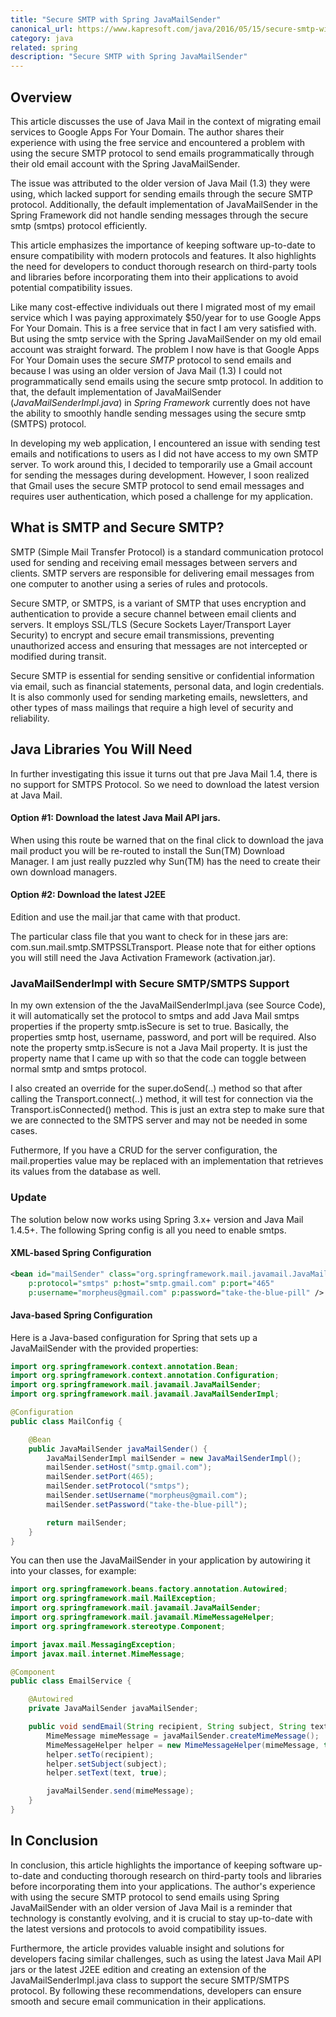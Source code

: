 ```yaml
---
title: "Secure SMTP with Spring JavaMailSender"
canonical_url: https://www.kapresoft.com/java/2016/05/15/secure-smtp-with-spring-javamailsender.html
category: java
related: spring
description: "Secure SMTP with Spring JavaMailSender"
---
```


## Overview

This article discusses the use of Java Mail in the context of migrating email services to Google Apps For Your Domain. The author shares their experience with using the free service and encountered a problem with using the secure SMTP protocol to send emails programmatically through their old email account with the Spring JavaMailSender.<!--excerpt-->

The issue was attributed to the older version of Java Mail (1.3) they were using, which lacked support for sending emails through the secure SMTP protocol. Additionally, the default implementation of JavaMailSender in the Spring Framework did not handle sending messages through the secure smtp (smtps) protocol efficiently.

This article emphasizes the importance of keeping software up-to-date to ensure compatibility with modern protocols and features. It also highlights the need for developers to conduct thorough research on third-party tools and libraries before incorporating them into their applications to avoid potential compatibility issues.

Like many cost-effective individuals out there I migrated most of my email service which I was paying approximately $50/year for to use Google Apps For Your Domain. This is a free service that in fact I am very satisfied with. But using the smtp service with the Spring JavaMailSender on my old email account was straight forward. The problem I now have is that Google Apps For Your Domain uses the secure _SMTP_ protocol to send emails and because I was using an older version of Java Mail (1.3) I could not programmatically send emails using the secure smtp protocol. In addition to that, the default implementation of JavaMailSender (_JavaMailSenderImpl.java_) in _Spring Framework_ currently does not have the ability to smoothly handle sending messages using the secure smtp (SMTPS) protocol.

In developing my web application, I encountered an issue with sending test emails and notifications to users as I did not have access to my own SMTP server. To work around this, I decided to temporarily use a Gmail account for sending the messages during development. However, I soon realized that Gmail uses the secure SMTP protocol to send email messages and requires user authentication, which posed a challenge for my application.

## What is SMTP and Secure SMTP?

SMTP (Simple Mail Transfer Protocol) is a standard communication protocol used for sending and receiving email messages between servers and clients. SMTP servers are responsible for delivering email messages from one computer to another using a series of rules and protocols.

Secure SMTP, or SMTPS, is a variant of SMTP that uses encryption and authentication to provide a secure channel between email clients and servers. It employs SSL/TLS (Secure Sockets Layer/Transport Layer Security) to encrypt and secure email transmissions, preventing unauthorized access and ensuring that messages are not intercepted or modified during transit.

Secure SMTP is essential for sending sensitive or confidential information via email, such as financial statements, personal data, and login credentials. It is also commonly used for sending marketing emails, newsletters, and other types of mass mailings that require a high level of security and reliability.

## Java Libraries You Will Need

In further investigating this issue it turns out that pre Java Mail 1.4, there is no support for SMTPS Protocol. So we need to download the latest version at Java Mail.

#### Option #1:  Download the latest Java Mail API jars.
When using this route be warned that on the final click to download the java mail product you will be re-routed to install the Sun(TM) Download Manager. I am just really puzzled why Sun(TM) has the need to create their own download managers.
#### Option #2: Download the latest J2EE

Edition and use the mail.jar that came with that product.

The particular class file that you want to check for in these jars are: com.sun.mail.smtp.SMTPSSLTransport.
Please note that for either options you will still need the Java Activation Framework (activation.jar).

### JavaMailSenderImpl with Secure SMTP/SMTPS Support
In my own extension of the the JavaMailSenderImpl.java (see Source Code), it will automatically set the protocol to smtps and add Java Mail smtps properties if the property smtp.isSecure is set to true. Basically, the properties smtp host, username, password, and port will be required.  Also note the property smtp.isSecure is not a Java Mail property. It is just the property name that I came up with so that the code can toggle between normal smtp and smtps protocol.

I also created an override for the super.doSend(..) method so that after calling the Transport.connect(..) method, it will test for connection via the Transport.isConnected() method. This is just an extra step to make sure that we are connected to the SMTPS server and may not be needed in some cases.

Futhermore, If you have a CRUD for the server configuration,  the mail.properties value may be replaced with an implementation that retrieves its values from the database as well.

### Update
The solution below now works using Spring 3.x+ version and Java Mail 1.4.5+. The following Spring config is all you need to enable smtps.

#### XML-based Spring Configuration

```xml
<bean id="mailSender" class="org.springframework.mail.javamail.JavaMailSenderImpl"
    p:protocol="smtps" p:host="smtp.gmail.com" p:port="465"
    p:username="morpheus@gmail.com" p:password="take-the-blue-pill" />
```

#### Java-based Spring Configuration

Here is a Java-based configuration for Spring that sets up a JavaMailSender with the provided properties:

```java
import org.springframework.context.annotation.Bean;
import org.springframework.context.annotation.Configuration;
import org.springframework.mail.javamail.JavaMailSender;
import org.springframework.mail.javamail.JavaMailSenderImpl;

@Configuration
public class MailConfig {

    @Bean
    public JavaMailSender javaMailSender() {
        JavaMailSenderImpl mailSender = new JavaMailSenderImpl();
        mailSender.setHost("smtp.gmail.com");
        mailSender.setPort(465);
        mailSender.setProtocol("smtps");
        mailSender.setUsername("morpheus@gmail.com");
        mailSender.setPassword("take-the-blue-pill");

        return mailSender;
    }
}
```
You can then use the JavaMailSender in your application by autowiring it into your classes, for example:

```java
import org.springframework.beans.factory.annotation.Autowired;
import org.springframework.mail.MailException;
import org.springframework.mail.javamail.JavaMailSender;
import org.springframework.mail.javamail.MimeMessageHelper;
import org.springframework.stereotype.Component;

import javax.mail.MessagingException;
import javax.mail.internet.MimeMessage;

@Component
public class EmailService {

    @Autowired
    private JavaMailSender javaMailSender;

    public void sendEmail(String recipient, String subject, String text) throws MailException, MessagingException {
        MimeMessage mimeMessage = javaMailSender.createMimeMessage();
        MimeMessageHelper helper = new MimeMessageHelper(mimeMessage, true);
        helper.setTo(recipient);
        helper.setSubject(subject);
        helper.setText(text, true);

        javaMailSender.send(mimeMessage);
    }
}
```

## In Conclusion

In conclusion, this article highlights the importance of keeping software up-to-date and conducting thorough research on third-party tools and libraries before incorporating them into your applications. The author's experience with using the secure SMTP protocol to send emails using Spring JavaMailSender with an older version of Java Mail is a reminder that technology is constantly evolving, and it is crucial to stay up-to-date with the latest versions and protocols to avoid compatibility issues. 

Furthermore, the article provides valuable insight and solutions for developers facing similar challenges, such as using the latest Java Mail API jars or the latest J2EE edition and creating an extension of the JavaMailSenderImpl.java class to support the secure SMTP/SMTPS protocol. By following these recommendations, developers can ensure smooth and secure email communication in their applications.
